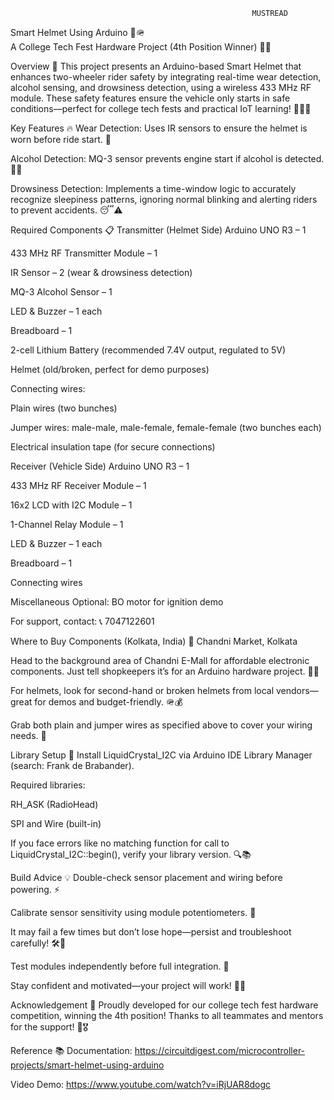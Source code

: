                                                           MUSTREAD
Smart Helmet Using Arduino 🛵🪖  
A College Tech Fest Hardware Project (4th Position Winner) 🎉🏅

Overview 🚀
This project presents an Arduino-based Smart Helmet that enhances two-wheeler rider safety by integrating real-time wear detection, alcohol sensing, and drowsiness detection, using a wireless 433 MHz RF module. These safety features ensure the vehicle only starts in safe conditions—perfect for college tech fests and practical IoT learning! 🔧👨‍💻​​

Key Features 🔥
Wear Detection: Uses IR sensors to ensure the helmet is worn before ride start. 🎯

Alcohol Detection: MQ-3 sensor prevents engine start if alcohol is detected. 🍺🚫

Drowsiness Detection: Implements a time-window logic to accurately recognize sleepiness patterns, ignoring normal blinking and alerting riders to prevent accidents. 😴⚠️

Required Components 📋
Transmitter (Helmet Side)
Arduino UNO R3 – 1

433 MHz RF Transmitter Module – 1

IR Sensor – 2 (wear & drowsiness detection)

MQ-3 Alcohol Sensor – 1

LED & Buzzer – 1 each

Breadboard – 1

2-cell Lithium Battery (recommended 7.4V output, regulated to 5V)

Helmet (old/broken, perfect for demo purposes)

Connecting wires:

Plain wires (two bunches)

Jumper wires: male-male, male-female, female-female (two bunches each)

Electrical insulation tape (for secure connections)

Receiver (Vehicle Side)
Arduino UNO R3 – 1

433 MHz RF Receiver Module – 1

16x2 LCD with I2C Module – 1

1-Channel Relay Module – 1

LED & Buzzer – 1 each

Breadboard – 1

Connecting wires

Miscellaneous
Optional: BO motor for ignition demo

For support, contact: 📞 7047122601

Where to Buy Components (Kolkata, India) 🛒
Chandni Market, Kolkata

Head to the background area of Chandni E-Mall for affordable electronic components. Just tell shopkeepers it’s for an Arduino hardware project. 🏬💡

For helmets, look for second-hand or broken helmets from local vendors—great for demos and budget-friendly. 🪖💰

Grab both plain and jumper wires as specified above to cover your wiring needs. 🔌

Library Setup 🧰
Install LiquidCrystal_I2C via Arduino IDE Library Manager (search: Frank de Brabander).

Required libraries:

RH_ASK (RadioHead)

SPI and Wire (built-in)

If you face errors like no matching function for call to LiquidCrystal_I2C::begin(), verify your library version. 🔍📚

Build Advice 💡
Double-check sensor placement and wiring before powering. ⚡

Calibrate sensor sensitivity using module potentiometers. 🔧

It may fail a few times but don’t lose hope—persist and troubleshoot carefully! 🛠️💪

Test modules independently before full integration. 🧩

Stay confident and motivated—your project will work! 🚀🙂

Acknowledgement 🙏
Proudly developed for our college tech fest hardware competition, winning the 4th position! Thanks to all teammates and mentors for the support! 🌟🎖

Reference 📚
Documentation: https://circuitdigest.com/microcontroller-projects/smart-helmet-using-arduino

Video Demo: https://www.youtube.com/watch?v=iRjUAR8dogc
